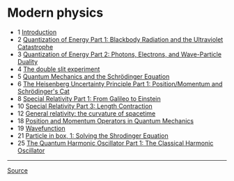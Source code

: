 # Modern physics

- 1 [Introduction](introduction)
- 2 [Quantization of Energy Part 1: Blackbody Radiation and the Ultraviolet Catastrophe](quantization-energy-blackbody-radiation-ultraviolet-catastrophe)
- 3 [Quantization of Energy Part 2: Photons, Electrons, and Wave-Particle Duality](quantization-energy-photon-electron-wave-particle-duality)
- 4 [The double slit experiment](double-slit-experiment)
- 5 [Quantum Mechanics and the Schrödinger Equation](quantum-mechanics-schrodinger-equation)
- 6 [The Heisenberg Uncertainty Principle Part 1: Position/Momentum and Schrödinger's Cat](uncertainty-principle)
- 8 [Special Relativity Part 1: From Galileo to Einstein](galileo-to-einstein)
- 10 [Special Relativity Part 3: Length Contraction](length-contraction)
- 12 [General relativity: the curvature of spacetime](general-relativity-spacetime-curvature)
- 18 [Position and Momentum Operators in Quantum Mechanics](position-momentum-operators)
- 19 [Wavefunction](wavefunction)
- 21 [Particle in box, 1: Solving the Shrodinger Equation](particle-in-box-1)
- 25 [The Quantum Harmonic Oscillator Part 1: The Classical Harmonic Oscillator](quantum-harmonic-oscillator-1)

---

[Source](https://www.youtube.com/watch?v=H0m97YJavH4&list=PLybg94GvOJ9FAFBqQGf5-4YbfKpWbJtGn&index=1)